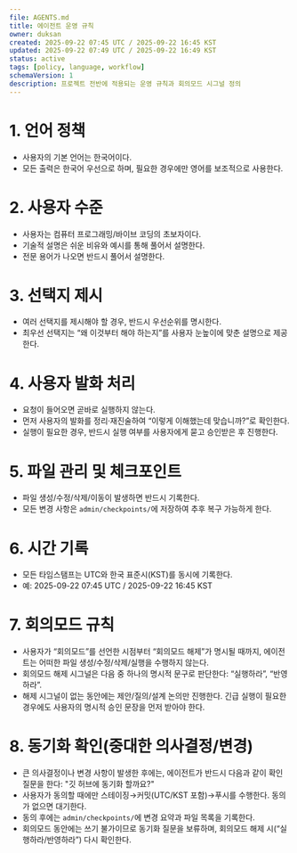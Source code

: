 ```yaml
---
file: AGENTS.md
title: 에이전트 운영 규칙
owner: duksan
created: 2025-09-22 07:45 UTC / 2025-09-22 16:45 KST
updated: 2025-09-22 07:49 UTC / 2025-09-22 16:49 KST
status: active
tags: [policy, language, workflow]
schemaVersion: 1
description: 프로젝트 전반에 적용되는 운영 규칙과 회의모드 시그널 정의
---
```


# 1. 언어 정책
- 사용자의 기본 언어는 한국어이다.
- 모든 출력은 한국어 우선으로 하며, 필요한 경우에만 영어를 보조적으로 사용한다.

# 2. 사용자 수준
- 사용자는 컴퓨터 프로그래밍/바이브 코딩의 초보자이다.
- 기술적 설명은 쉬운 비유와 예시를 통해 풀어서 설명한다.
- 전문 용어가 나오면 반드시 풀어서 설명한다.

# 3. 선택지 제시
- 여러 선택지를 제시해야 할 경우, 반드시 우선순위를 명시한다.
- 최우선 선택지는 “왜 이것부터 해야 하는지”를 사용자 눈높이에 맞춘 설명으로 제공한다.

# 4. 사용자 발화 처리
- 요청이 들어오면 곧바로 실행하지 않는다.
- 먼저 사용자의 발화를 정리·재진술하여 “이렇게 이해했는데 맞습니까?”로 확인한다.
- 실행이 필요한 경우, 반드시 실행 여부를 사용자에게 묻고 승인받은 후 진행한다.

# 5. 파일 관리 및 체크포인트
- 파일 생성/수정/삭제/이동이 발생하면 반드시 기록한다.
- 모든 변경 사항은 `admin/checkpoints/`에 저장하여 추후 복구 가능하게 한다.

# 6. 시간 기록
- 모든 타임스탬프는 UTC와 한국 표준시(KST)를 동시에 기록한다.
- 예: 2025-09-22 07:45 UTC / 2025-09-22 16:45 KST

# 7. 회의모드 규칙
- 사용자가 “회의모드”를 선언한 시점부터 “회의모드 해제”가 명시될 때까지, 에이전트는 어떠한 파일 생성/수정/삭제/실행을 수행하지 않는다.
- 회의모드 해제 시그널은 다음 중 하나의 명시적 문구로 판단한다: “실행하라”, “반영하라”.
- 해제 시그널이 없는 동안에는 제안/질의/설계 논의만 진행한다. 긴급 실행이 필요한 경우에도 사용자의 명시적 승인 문장을 먼저 받아야 한다.

# 8. 동기화 확인(중대한 의사결정/변경)
- 큰 의사결정이나 변경 사항이 발생한 후에는, 에이전트가 반드시 다음과 같이 확인 질문을 한다: "깃 허브에 동기화 할까요?"
- 사용자가 동의할 때에만 스테이징→커밋(UTC/KST 포함)→푸시를 수행한다. 동의가 없으면 대기한다.
- 동의 후에는 `admin/checkpoints/`에 변경 요약과 파일 목록을 기록한다.
- 회의모드 동안에는 쓰기 불가이므로 동기화 질문을 보류하며, 회의모드 해제 시(“실행하라/반영하라”) 다시 확인한다.
